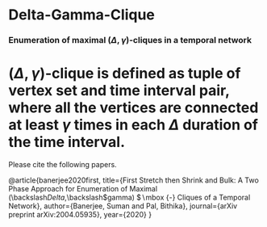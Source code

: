 # Delta-Gamma-Clique

### Enumeration of maximal $(\Delta, \gamma)$-cliques in a temporal network


# $(\Delta, \gamma)$-clique is defined as tuple of vertex set and time interval pair, where all the vertices are connected at least $\gamma$ times in each $\Delta$ duration of the time interval.

Please cite the following papers.

@article{banerjee2020first,
  title={First Stretch then Shrink and Bulk: A Two Phase Approach for Enumeration of Maximal $($\backslash$Delta,$\backslash$gamma) $$\backslash$mbox $\{$-$\}$ Cliques of a Temporal Network},
  author={Banerjee, Suman and Pal, Bithika},
  journal={arXiv preprint arXiv:2004.05935},
  year={2020}
}

